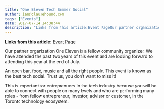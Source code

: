 ```yaml
---
title: "One Eleven Tech Summer Social"
author: ian@clausehound.com
tags: ["Events"]
date: 2017-07-14 14:38:44
description: "Links from this article:Event PageOur partner organization One Eleven is a fellow community organizer. We have attended the past two years of this event..."
---
```


**Links from this article:**
[Event Page](https://www.picatic.com/oneelevensocial)

Our partner organization One Eleven is a fellow community organizer. We have attended the past two years of this event and are looking forward to attending this year at the end of July.

An open bar, food, music and all the right people. This event is known as the best tech social. Trust us, you don't want to miss it!

This is important for entreprenuers in the tech industry because you will be able to connect with people on many levels and who are performing many roles - from fellow entrepreneur, investor, advisor or customer, in the Toronto technology ecosystem.